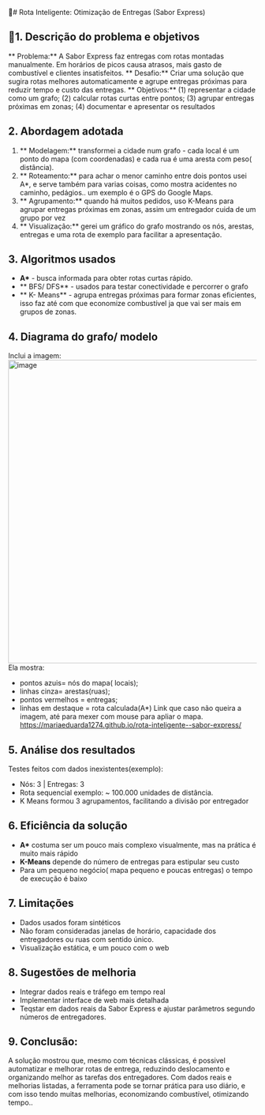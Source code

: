 📌# Rota Inteligente: Otimização de Entregas (Sabor Express)


## 🛑1. Descrição do problema e objetivos 
** Problema:** A Sabor Express faz entregas com rotas montadas manualmente. Em horários de picos causa atrasos, mais gasto de combustível e clientes insatisfeitos. 
** Desafio:** Criar uma solução que sugira rotas melhores automaticamente e agrupe entregas próximas para reduzir tempo e custo das entregas.
** Objetivos:** (1) representar a cidade como um grafo; (2) calcular rotas curtas entre pontos; (3) agrupar entregas próximas em zonas; (4) documentar e apresentar os resultados 

## 2. Abordagem adotada 
1. ** Modelagem:** transformei a cidade num grafo - cada local é um ponto do mapa  (com coordenadas) e cada rua é uma aresta com peso( distância).
2. ** Roteamento:** para achar o menor caminho entre dois pontos usei A*, e serve também para varias coisas, como mostra acidentes no caminho, pedágios.. um exemplo é  o GPS do Google Maps.
3. ** Agrupamento:** quando há muitos pedidos, uso K-Means para agrupar entregas próximas em zonas, assim um entregador cuida de um grupo por vez
4. ** Visualização:** gerei um gráfico do grafo mostrando os nós, arestas, entregas e uma rota de exemplo para facilitar a apresentação.

 ## 3. Algoritmos usados
 - **A\*** - busca informada para obter rotas curtas rápido.
 - ** BFS/ DFS** - usados para testar conectividade e percorrer o grafo
 - ** K- Means** - agrupa entregas próximas para formar zonas eficientes, isso faz até com que economize combustível ja que vai ser mais em grupos de zonas.

## 4. Diagrama do grafo/ modelo 
Inclui a imagem:
<img width="1363" height="614" alt="image" src="https://github.com/user-attachments/assets/28806afa-2a8a-465b-ac65-d83c57d0d978" />
Ela mostra: 
- pontos azuis= nós do mapa( locais);
- linhas cinza= arestas(ruas); 
- pontos vermelhos = entregas;
- linhas em destaque = rota calculada(A*)
Link que caso não queira a imagem, até para mexer com mouse para apliar o mapa.
https://mariaeduarda1274.github.io/rota-inteligente--sabor-express/

## 5. Análise dos resultados
Testes feitos com dados inexistentes(exemplo):
- Nós: 3 | Entregas: 3
- Rota sequencial exemplo: ~ 100.000 unidades de distância.
- K Means formou 3 agrupamentos, facilitando a divisão por entregador

## 6. Eficiência da solução 
- **A\*** costuma ser um pouco mais complexo visualmente, mas na prática é muito mais rápido
- **K-Means** depende do número de entregas para estipular seu custo
- Para um pequeno negócio( mapa pequeno e poucas entregas) o tempo de execução é baixo

## 7. Limitações 
- Dados usados foram sintéticos
- Não foram consideradas janelas de horário, capacidade dos entregadores ou ruas com sentido único.
- Visualização estática, e um pouco com o web

## 8. Sugestões de melhoria 
- Integrar dados reais e tráfego em tempo real
- Implementar interface de web mais detalhada
- Teqstar em dados reais da Sabor Express e ajustar parâmetros segundo números de entregadores.

## 9. Conclusão: 
A solução mostrou que, mesmo com técnicas clássicas, é possivel automatizar e melhorar rotas de entrega, reduzindo deslocamento e organizando melhor as tarefas dos entregadores. Com dados reais e melhorias listadas, a ferramenta pode se tornar prática para uso diário, e com isso tendo muitas melhorias, economizando combustível, otimizando tempo.. 




















